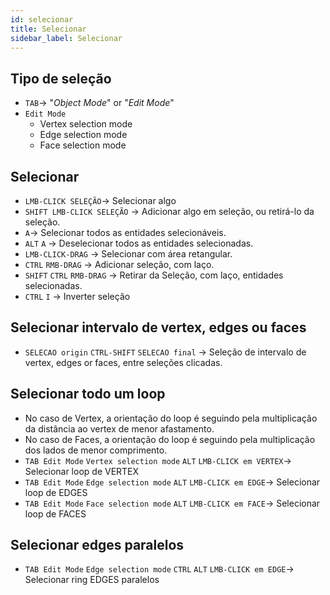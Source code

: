 ```yaml
---
id: selecionar
title: Selecionar
sidebar_label: Selecionar
---
```


## Tipo de seleção
- `TAB`-> "*Object Mode*" or "*Edit Mode*"
- `Edit Mode`
    - Vertex selection mode
    - Edge selection mode
    - Face selection mode

## Selecionar
- `LMB-CLICK SELEÇÃO`-> Selecionar algo
- `SHIFT LMB-CLICK SELEÇÃO` -> Adicionar algo em seleção, ou retirá-lo da seleção.
- `A`-> Selecionar todos as entidades selecionáveis.
- `ALT` `A` -> Deselecionar todos as entidades selecionadas.
- `LMB-CLICK-DRAG` -> Selecionar com área retangular.
- `CTRL` `RMB-DRAG` -> Adicionar seleção, com laço.
- `SHIFT` `CTRL` `RMB-DRAG` -> Retirar da Seleção, com laço, entidades selecionadas.
- `CTRL` `I` -> Inverter seleção

## Selecionar intervalo de vertex, edges ou faces
- `SELECAO origin` `CTRL-SHIFT` `SELECAO final` -> Seleção de intervalo de vertex, edges or faces, entre seleções clicadas. 

## Selecionar todo um loop
- No caso de Vertex, a orientação do loop é seguindo pela multiplicação da distância ao vertex de menor afastamento.
- No caso de Faces, a orientação do loop é seguindo pela multiplicação dos lados de menor comprimento.
- `TAB Edit Mode` `Vertex selection mode` `ALT` `LMB-CLICK em VERTEX`-> Selecionar loop de VERTEX
- `TAB Edit Mode` `Edge selection mode` `ALT` `LMB-CLICK em EDGE`-> Selecionar loop de EDGES
- `TAB Edit Mode` `Face selection mode` `ALT` `LMB-CLICK em FACE`-> Selecionar loop de FACES

## Selecionar edges paralelos
- `TAB Edit Mode` `Edge selection mode` `CTRL` `ALT` `LMB-CLICK em EDGE`-> Selecionar ring EDGES paralelos
